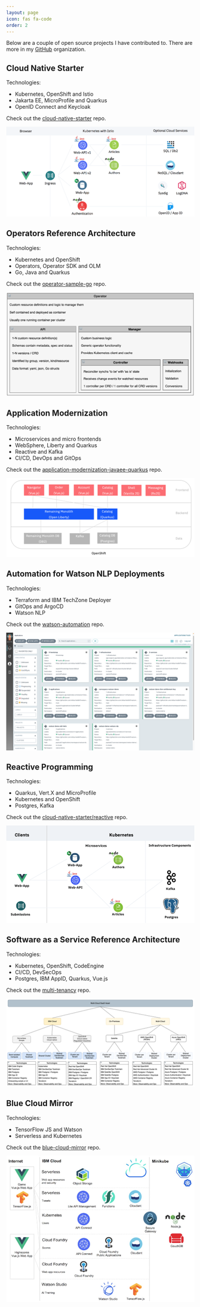 ```yaml
---
layout: page
icon: fas fa-code
order: 2
---
```


Below are a couple of open source projects I have contributed to. There are more in my [GitHub](https://github.com/nheidloff) organization.

## Cloud Native Starter

Technologies:
* Kubernetes, OpenShift and Istio
* Jakarta EE, MicroProfile and Quarkus
* OpenID Connect and Keycloak

Check out the [cloud-native-starter](https://github.com/IBM/cloud-native-starter) repo.

![image](/assets/img/cloud-native-starter.png)

## Operators Reference Architecture

Technologies:
* Kubernetes and OpenShift
* Operators, Operator SDK and OLM
* Go, Java and Quarkus

Check out the [operator-sample-go](https://github.com/IBM/operator-sample-go) repo.

![image](/assets/img/OperatorMetaModel.png)

## Application Modernization

Technologies:
* Microservices and micro frontends
* WebSphere, Liberty and Quarkus
* Reactive and Kafka
* CI/CD, DevOps and GitOps

Check out the [application-modernization-javaee-quarkus](https://github.com/IBM/application-modernization-javaee-quarkus) repo.

![image](/assets/img/app-modernization.png)

## Automation for Watson NLP Deployments

Technologies:
* Terraform and IBM TechZone Deployer
* GitOps and ArgoCD
* Watson NLP

Check out the [watson-automation](https://github.com/ibm/watson-automation) repo.

![image](/assets/img/watson-automation.png)

## Reactive Programming

Technologies:
* Quarkus, Vert.X and MicroProfile
* Kubernetes and OpenShift
* Postgres, Kafka 

Check out the [cloud-native-starter/reactive](https://github.com/IBM/cloud-native-starter/tree/master/reactive) repo.

![image](/assets/img/cloud-native-starter-reactive.png)

## Software as a Service Reference Architecture

Technologies:
* Kubernetes, OpenShift, CodeEngine
* CI/CD, DevSecOps
* Postgres, IBM AppID, Quarkus, Vue.js

Check out the [multi-tenancy](https://github.com/IBM/multi-tenancy) repo.

![image](/assets/img/saas.png)

## Blue Cloud Mirror

Technologies:
* TensorFlow JS and Watson
* Serverless and Kubernetes

Check out the [blue-cloud-mirror](https://github.com/IBM/blue-cloud-mirror) repo.

![image](/assets/img/blue-cloud-mirror.jpeg)